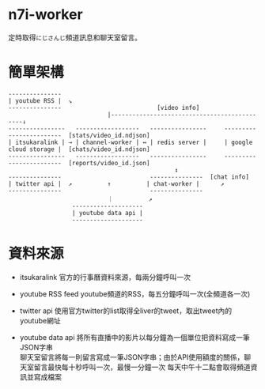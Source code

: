 n7i-worker
=================================

定時取得`にじさんじ`頻道訊息和聊天室留言。

# 簡單架構

```
---------------
| youtube RSS |  ↘
---------------                           [video info]
                            |---------------------------------------------↓
----------------   ------------------   ----------------     ------------------------  [stats/video_id.ndjson]
| itsukaralink | → | channel-worker | ↔ | redis server |     | google cloud storage |  [chats/video_id.ndjson]
----------------   ------------------   ----------------     ------------------------  [reports/video_id.json]
                                               ↕ 
---------------                         ---------------  [chat info]
| twitter api |  ↗          ↑          | chat-worker |      ↗                            
---------------                         ---------------
                            ｜          ↗
                  --------------------               
                  | youtube data api |    
                  --------------------               
```

# 資料來源

* itsukaralink
  官方的行事曆資料來源，每兩分鐘呼叫一次

* youtube RSS feed
  youtube頻道的RSS，每五分鐘呼叫一次(全頻道各一次)

* twitter api
  使用官方twitter的list取得全liver的tweet，取出tweet內的youtube網址

* youtube data api
  將所有直播中的影片以每分鐘為一個單位把資料寫成一筆JSON字串  
  聊天室留言將每一則留言寫成一筆JSON字串；由於API使用額度的關係，聊天室留言最快每十秒呼叫一次，最慢一分鐘一次
  每天中午十二點會取得頻道資訊並寫成檔案

